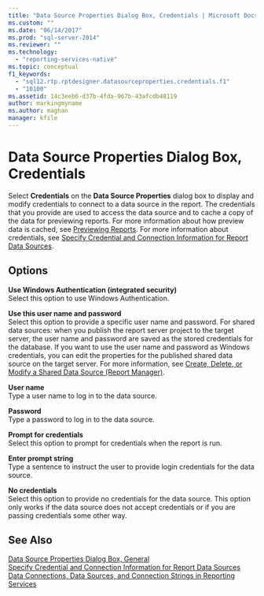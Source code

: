```yaml
---
title: "Data Source Properties Dialog Box, Credentials | Microsoft Docs"
ms.custom: ""
ms.date: "06/14/2017"
ms.prod: "sql-server-2014"
ms.reviewer: ""
ms.technology: 
  - "reporting-services-native"
ms.topic: conceptual
f1_keywords: 
  - "sql12.rtp.rptdesigner.datasourceproperties.credentials.f1"
  - "10100"
ms.assetid: 14c3eeb6-d37b-4fda-967b-43afcdb48119
author: markingmyname
ms.author: maghan
manager: kfile
---
```

# Data Source Properties Dialog Box, Credentials
  Select **Credentials** on the **Data Source Properties** dialog box to display and modify credentials to connect to a data source in the report. The credentials that you provide are used to access the data source and to cache a copy of the data for previewing reports. For more information about how preview data is cached, see [Previewing Reports](reports/previewing-reports.md). For more information about credentials, see [Specify Credential and Connection Information for Report Data Sources](report-data/specify-credential-and-connection-information-for-report-data-sources.md).  
  
## Options  
 **Use Windows Authentication (integrated security)**  
 Select this option to use Windows Authentication.  
  
 **Use this user name and password**  
 Select this option to provide a specific user name and password. For shared data sources: when you publish the report server project to the target server, the user name and password are saved as the stored credentials for the database. If you want to use the user name and password as Windows credentials, you can edit the properties for the published shared data source on the target server. For more information, see [Create, Delete, or Modify a Shared Data Source &#40;Report Manager&#41;](../../2014/reporting-services/create-delete-or-modify-a-shared-data-source-report-manager.md).  
  
 **User name**  
 Type a user name to log in to the data source.  
  
 **Password**  
 Type a password to log in to the data source.  
  
 **Prompt for credentials**  
 Select this option to prompt for credentials when the report is run.  
  
 **Enter prompt string**  
 Type a sentence to instruct the user to provide login credentials for the data source.  
  
 **No credentials**  
 Select this option to provide no credentials for the data source. This option only works if the data source does not accept credentials or if you are passing credentials some other way.  
  
## See Also  
 [Data Source Properties Dialog Box, General](../../2014/reporting-services/data-source-properties-dialog-box-general.md)   
 [Specify Credential and Connection Information for Report Data Sources](report-data/specify-credential-and-connection-information-for-report-data-sources.md)   
 [Data Connections, Data Sources, and Connection Strings in Reporting Services](../../2014/reporting-services/data-connections-data-sources-and-connection-strings-in-reporting-services.md)  
  
  
